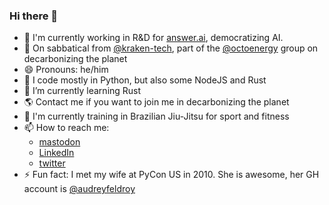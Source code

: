 ### Hi there 👋

- 🤖 I'm currently working in R&D for [answer.ai](https://www.answer.ai/), democratizing AI.
- 🔭 On sabbatical from [@kraken-tech](https://github.com/kraken-tech), part of the [@octoenergy](https://github.com/octoenergy) group on decarbonizing the planet
- 😄 Pronouns: he/him
- 🐍 I code mostly in Python, but also some NodeJS and Rust
- 🌱 I’m currently learning Rust
- 🌎 Contact me if you want to join me in decarbonizing the planet
- 🥋 I'm currently training in Brazilian Jiu-Jitsu for sport and fitness
- 📫 How to reach me:
  -  [mastodon](https://fosstodon.org/@danielfeldroy)
  -  [LinkedIn](https://www.linkedin.com/in/danielfeldroy/)
  -  [twitter](https://twitter.com/pydanny)
- ⚡ Fun fact: I met my wife at PyCon US in 2010. She is awesome, her GH account is [@audreyfeldroy](https://github.com/audreyfeldroy)
